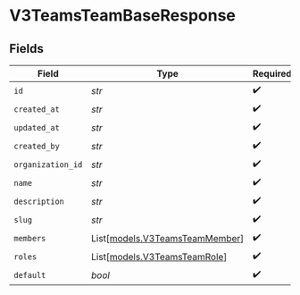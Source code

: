 # V3TeamsTeamBaseResponse


## Fields

| Field                                                            | Type                                                             | Required                                                         | Description                                                      |
| ---------------------------------------------------------------- | ---------------------------------------------------------------- | ---------------------------------------------------------------- | ---------------------------------------------------------------- |
| `id`                                                             | *str*                                                            | :heavy_check_mark:                                               | N/A                                                              |
| `created_at`                                                     | *str*                                                            | :heavy_check_mark:                                               | N/A                                                              |
| `updated_at`                                                     | *str*                                                            | :heavy_check_mark:                                               | N/A                                                              |
| `created_by`                                                     | *str*                                                            | :heavy_check_mark:                                               | N/A                                                              |
| `organization_id`                                                | *str*                                                            | :heavy_check_mark:                                               | N/A                                                              |
| `name`                                                           | *str*                                                            | :heavy_check_mark:                                               | N/A                                                              |
| `description`                                                    | *str*                                                            | :heavy_check_mark:                                               | N/A                                                              |
| `slug`                                                           | *str*                                                            | :heavy_check_mark:                                               | N/A                                                              |
| `members`                                                        | List[[models.V3TeamsTeamMember](../models/v3teamsteammember.md)] | :heavy_check_mark:                                               | N/A                                                              |
| `roles`                                                          | List[[models.V3TeamsTeamRole](../models/v3teamsteamrole.md)]     | :heavy_check_mark:                                               | N/A                                                              |
| `default`                                                        | *bool*                                                           | :heavy_check_mark:                                               | N/A                                                              |